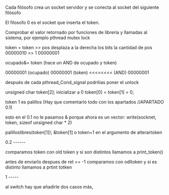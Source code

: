 
Cada filósofo crea un socket servidor y se conecta al socket del siguiente filósofo

El filosofo 0 es el socket que inserta el token.

Comprobar el valor retornado por funciones de libreria y llamadas al sistema, por ejemplo pthread mutex lock 


token = token >> pos desplaza a la derecha los bits la cantidad de pos
00000010 >> 1
00000001

ocupado&= token (hace un AND de ocupado y token)

00000001 (ocupado)
00000001 (token)
<<<<<<<< (AND)
00000001

después de cada pthread_Cond_signal podrñias poner el unlock 

unsigned char token[2];
inicializar a 0 token[0] = token[1] = 0;

token 1 es palillos (Hay que comentarlo todo con los apartados //APARTADO 0.1)

esto en el 0.1 no le pasamos & porque ahora es un vector:
write(socknet, token, sizeof unsigned char  * 2)

palilloslibres(token[1]);
&token[1] o token+1 en el argumento de alterartoken



0.2 ------

comparamos token con old token y si son distintos llamamos a print_token()

antes de enviarlo despues de ret == -1 comparamos con odltoken y si es distinto llamamos a prtint totken


1 -----


al switch hay que añadirle dos casos más,
